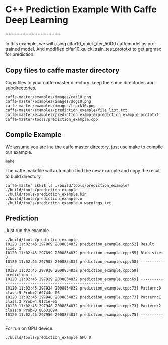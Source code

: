 
# C++ Prediction Example With Caffe Deep Learning
===================

In this example, we will using cifar10_quick_iter_5000.caffemodel as pre-trained model.
And modified cifar10_quick_train_test.prototxt to get argmax for prediction.

Copy files to caffe master directory
---------------------

Copy files to your caffe master directory. keep the same directories and subdirectories.

    caffe-master/examples/images/cat10.png
    caffe-master/examples/images/dog10.png
    caffe-master/examples/images/truck10.png
    caffe-master/examples/prediction_example/file_list.txt
    caffe-master/examples/prediction_example/prediction_example.prototxt
    caffe-master/tools/prediction_example.cpp

Compile Example
--------------------------------------------------

We assume you are ine the caffe master directory, just use make to compile our example.

    make

The caffe makefile will automatic find the new example and copy the result to build directory.

    caffe-master ikki$ ls ./build/tools/prediction_example*
    ./build/tools/prediction_example
    ./build/tools/prediction_example.bin
    ./build/tools/prediction_example.o
    ./build/tools/prediction_example.o.warnings.txt

Prediction
----------------

Just run the example.

    ./build/tools/prediction_example
    I0120 11:02:45.297869 2008834832 prediction_example.cpp:52] Result size: 3
    I0120 11:02:45.297899 2008834832 prediction_example.cpp:55] Blob size: 0
    I0120 11:02:45.297905 2008834832 prediction_example.cpp:58] -------------
    I0120 11:02:45.297910 2008834832 prediction_example.cpp:59]  prediction :  
    I0120 11:02:45.297919 2008834832 prediction_example.cpp:69] ------------------------------------------------------
    I0120 11:02:45.297924 2008834832 prediction_example.cpp:73] Pattern:0 class:5 Prob=2.69744e-06
    I0120 11:02:45.297940 2008834832 prediction_example.cpp:73] Pattern:1 class:3 Prob=4.0121e-05
    I0120 11:02:45.297948 2008834832 prediction_example.cpp:73] Pattern:2 class:9 Prob=0.00531694
    I0120 11:02:45.297956 2008834832 prediction_example.cpp:75] -------------


For run on GPU device.

    ./build/tools/prediction_example GPU 0
     

